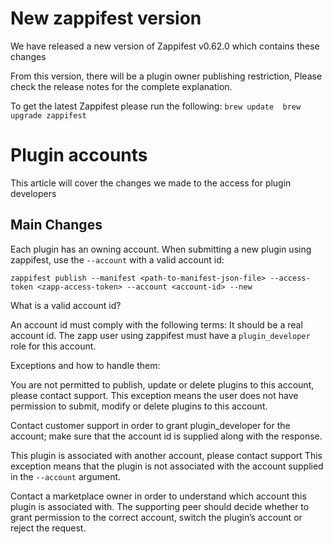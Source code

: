 # New zappifest version

We have released a new version of Zappifest v0.62.0 which contains these changes

From this version, there will be a plugin owner publishing restriction,
Please check the release notes for the complete explanation.

To get the latest Zappifest please run the following:
`
brew update 
brew upgrade zappifest
`

# Plugin accounts

This article will cover the changes we made to the access for plugin developers

## Main Changes

Each plugin has an owning account.
When submitting a new plugin using zappifest, use the `--account` with a valid account id:

`zappifest publish --manifest <path-to-manifest-json-file> --access-token <zapp-access-token> --account <account-id> --new`

What is a valid account id?

An account id must comply with the following terms:
It should be a real account id.
The zapp user using zappifest must have a `plugin_developer` role for this account.

Exceptions and how to handle them:

You are not permitted to publish, update or delete plugins to this account, please contact support.
This exception means the user does not have permission to submit, modify or delete plugins to this account.

Contact customer support in order to grant plugin_developer for the account; make sure that the account id is supplied along with the response.

This plugin is associated with another account, please contact support
This exception means that the plugin is not associated with the account supplied in the `--account` argument.

Contact a marketplace owner in order to understand which account this plugin is associated with.
The supporting peer should decide whether to grant permission to the correct account, switch the plugin’s account or reject the request.


